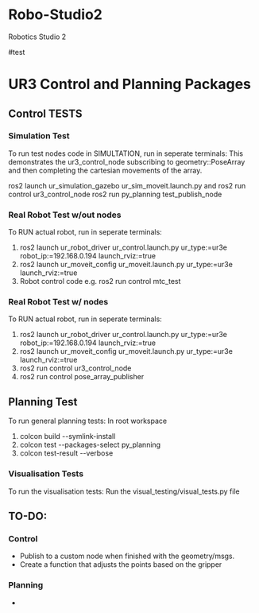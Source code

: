 # Robo-Studio2
Robotics Studio 2

#test

# UR3 Control and Planning Packages 

## Control TESTS
### Simulation Test
To run test nodes code in SIMULTATION, run in seperate terminals:
This demonstrates the ur3_control_node subscribing to geometry::PoseArray
and then completing the cartesian movements of the array.

ros2 launch ur_simulation_gazebo ur_sim_moveit.launch.py
and 
ros2 run control ur3_control_node
ros2 run py_planning test_publish_node


### Real Robot Test w/out nodes
To RUN actual robot, run in seperate terminals:
1. ros2 launch ur_robot_driver ur_control.launch.py ur_type:=ur3e robot_ip:=192.168.0.194 launch_rviz:=true
2. ros2 launch ur_moveit_config ur_moveit.launch.py ur_type:=ur3e launch_rviz:=true
3. Robot control code e.g. ros2 run control mtc_test

### Real Robot Test w/ nodes
To RUN actual robot, run in seperate terminals:
1. ros2 launch ur_robot_driver ur_control.launch.py ur_type:=ur3e robot_ip:=192.168.0.194 launch_rviz:=true
2. ros2 launch ur_moveit_config ur_moveit.launch.py ur_type:=ur3e launch_rviz:=true
3. ros2 run control ur3_control_node
4. ros2 run control pose_array_publisher

## Planning Test
To run general planning tests:
In root workspace
1. colcon build --symlink-install
2. colcon test --packages-select py_planning
3. colcon test-result --verbose

### Visualisation Tests
To run the visualisation tests:
Run the visual_testing/visual_tests.py file


## TO-DO:
### Control
* Publish to a custom node when finished with the geometry/msgs.
* Create a function that adjusts the points based on the gripper

### Planning
* 